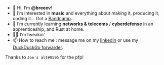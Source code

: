 - 👋 Hi, I’m **@breeev**!
- 👀 I’m interested in **music** and everything about making it, producing it, coding it... Got a [Bandcamp](https://breee.bandcamp.com).
- 🌱 I’m currently learning **networks & telecoms** / **cyberdefense** in an apprenticeship, and Rust at home.
- 👨‍💼 I’m tweakin'
- 📫 How to reach me : message me on my [linkedin](https://www.linkedin.com/in/breval-ferrari/) or use my [DuckDuckGo forwarder](mailto:breee@duck.com).  

Thanks to `Joe's alt#0595` for the pfp!
